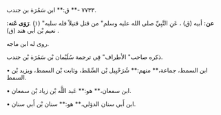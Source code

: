 ٧٧٣٣ -** ق:** ابن سَمُرَة بن جندب.

**عن:** أبيه (ق) ، عَنِ النَّبِيِّ صلى الله عليه وسلم" من قتل قتيلاً فله سلبه" (١) .**رَوَى عَنه:** نعيم بْن أَبي هند (ق) .

روى له ابن ماجه.

ذكره صاحب" الأطراف" فِي ترجمة سُلَيْمان بْن سَمُرَة بْن جندب.

• ابن السمط، جماعة،** منهم:** شُرَحْبِيل بْن السِّمْط، وثابت بْن السمط، ويزيد بْن السمط.

• ابن سمعان،** هو:** عَبد اللَّه بْن زياد بْن سمعان.

• ابن أَبي سنان الدؤلي،** هو:** سنان بْن أَبي سنان.